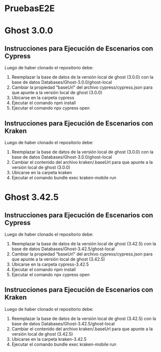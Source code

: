 # PruebasE2E

# Ghost 3.0.0
## Instrucciones para Ejecución de Escenarios con Cypress

Luego de haber clonado el repositorio debe:
1. Reemplazar la base de datos de la versión local de ghost (3.0.0) con
    la base de datos Databases/Ghost-3.0.0/ghost-local    
2. Cambiar la propiedad “baseUrl” del archivo cypress/cypress.json para
        que apunte a la versión local de ghost (3.0.0)
3. Ubicarse en la carpeta cypress
4. Ejecutar el comando npm install
5. Ejecutar el comando npx cypress open

## Instrucciones para Ejecución de Escenarios con Kraken

Luego de haber clonado el repositorio debe:
1.	Reemplazar la base de datos de la versión local de ghost (3.0.0) con la base de datos Databases/Ghost-3.0.0/ghost-local 
2.	Cambiar el contenido del archivo kraken/.baseUrl para que apunte a la versión local de ghost (3.0.0)
3.	Ubicarse en la carpeta kraken
4.	Ejecutar el comando bundle exec kraken-mobile run

# Ghost 3.42.5
## Instrucciones para Ejecución de Escenarios con Cypress
Luego de haber clonado el repositorio debe:
1.	Reemplazar la base de datos de la versión local de ghost (3.42.5) con la base de datos Databases/Ghost-3.42.5/ghost-local 
2.	Cambiar la propiedad “baseUrl” del archivo cypress/cypress.json para que apunte a la versión local de ghost (3.42.5)
3.	Ubicarse en la carpeta cypress-3.42.5
4.	Ejecutar el comando npm install
5.	Ejecutar el comando npx cypress open

## Instrucciones para Ejecución de Escenarios con Kraken
Luego de haber clonado el repositorio debe:
1.	Reemplazar la base de datos de la versión local de ghost (3.42.5) con la base de datos Databases/Ghost-3.42.5/ghost-local 
2.	Cambiar el contenido del archivo kraken/.baseUrl para que apunte a la versión local de ghost (3.42.5)
3.	Ubicarse en la carpeta kraken-3.42.5
4.	Ejecutar el comando bundle exec kraken-mobile run